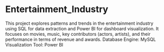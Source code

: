 # Entertainment_Industry

This project explores patterns and trends in the entertainment industry using SQL for data extraction and Power BI for dashboard visualization. It focuses on movies, music, key contributors (actors, artists), and their performance in terms of revenue and awards. 
Database Engine: MySQL
Visualization Tool: Power BI
